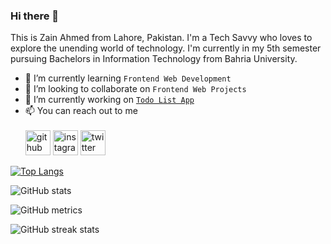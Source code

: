 ### Hi there 👋
This is Zain Ahmed from Lahore, Pakistan. I'm a Tech Savvy who loves to explore the unending world of technology. I'm currently in my 5th semester pursuing Bachelors in Information Technology from Bahria University.

- 🌱 I’m currently learning ```Frontend Web Development```
- 👯 I’m looking to collaborate on ```Frontend Web Projects```
- 🔭 I’m currently working on [```Todo List App```](https://github.com/zainahmed1713/todo-list-app)
- 📫 You can reach out to me <br><br>
[<img src='https://cdn.jsdelivr.net/npm/simple-icons@3.0.1/icons/github.svg' alt='github' height='40'>](https://github.com/zainahmed1713)  [<img src='https://cdn.jsdelivr.net/npm/simple-icons@3.0.1/icons/instagram.svg' alt='instagram' height='40'>](https://www.instagram.com/zainhunmein/)  [<img src='https://cdn.jsdelivr.net/npm/simple-icons@3.0.1/icons/twitter.svg' alt='twitter' height='40'>](https://twitter.com/zainhunmein)  

[![Top Langs](https://github-readme-stats.vercel.app/api/top-langs/?username=zainahmed1713)](https://github.com/anuraghazra/github-readme-stats)

![GitHub stats](https://github-readme-stats.vercel.app/api?username=zainahmed1713&show_icons=true)  

<!-- ![GitHub Activity Graph](https://activity-graph.herokuapp.com/graph?username=zainahmed1713)   -->

![GitHub metrics](https://metrics.lecoq.io/zainahmed1713)  

![GitHub streak stats](https://streak-stats.demolab.com/?user=zainahmed1713)  

<!-- ![Profile views](https://gpvc.arturio.dev/zainahmed1713)   -->
<!-- - 🤔 I’m looking for help with ... -->
<!-- - 💬 Ask me about ... -->
